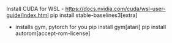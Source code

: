 Install CUDA for WSL - https://docs.nvidia.com/cuda/wsl-user-guide/index.html
pip install stable-baselines3[extra]
- installs gym, pytorch for you
pip install gym[atari]
pip install autorom[accept-rom-license]